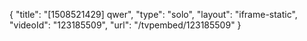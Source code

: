 {
    "title": "[1508521429] qwer",
    "type": "solo",
    "layout": "iframe-static",
    "videoId": "123185509",
    "url": "\/tvpembed\/123185509"
}